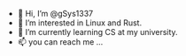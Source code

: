 - 👋 Hi, I’m @gSys1337
- 👀 I’m interested in Linux and Rust.
- 🌱 I’m currently learning CS at my university.
- 📫 you can reach me ...

<!---
gSys1337/gSys1337 is a ✨ special ✨ repository because its `README.md` (this file) appears on your GitHub profile.
You can click the Preview link to take a look at your changes.
--->
